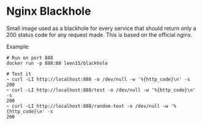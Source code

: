 # Nginx Blackhole

Small image used as a blackhole for every service that should return only a 200 status code for any request made.
This is based on the official nginx.

Example:
```
# Run on port 888
docker run -p 888:80 leen15/blackhole

# Test it
~ curl -LI http://localhost:888 -o /dev/null -w '%{http_code}\n' -s
200
~ curl -LI http://localhost:888/test -o /dev/null -w '%{http_code}\n' -s
200
~ curl -LI http://localhost:888/random-text -o /dev/null -w '%{http_code}\n' -s
200
```

